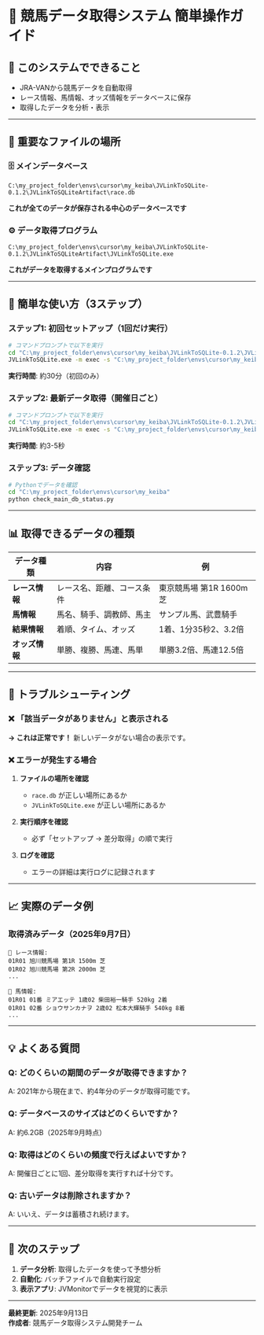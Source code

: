 # 🏇 競馬データ取得システム 簡単操作ガイド

## 🎯 このシステムでできること
- JRA-VANから競馬データを自動取得
- レース情報、馬情報、オッズ情報をデータベースに保存
- 取得したデータを分析・表示

---

## 📁 重要なファイルの場所

### 🗄️ メインデータベース
```
C:\my_project_folder\envs\cursor\my_keiba\JVLinkToSQLite-0.1.2\JVLinkToSQLiteArtifact\race.db
```
**これが全てのデータが保存される中心のデータベースです**

### ⚙️ データ取得プログラム
```
C:\my_project_folder\envs\cursor\my_keiba\JVLinkToSQLite-0.1.2\JVLinkToSQLiteArtifact\JVLinkToSQLite.exe
```
**これがデータを取得するメインプログラムです**

---

## 🚀 簡単な使い方（3ステップ）

### ステップ1: 初回セットアップ（1回だけ実行）
```bash
# コマンドプロンプトで以下を実行
cd "C:\my_project_folder\envs\cursor\my_keiba\JVLinkToSQLite-0.1.2\JVLinkToSQLiteArtifact"
JVLinkToSQLite.exe -m exec -s "C:\my_project_folder\envs\cursor\my_keiba\setup.xml" -d "race.db"
```
**実行時間**: 約30分（初回のみ）

### ステップ2: 最新データ取得（開催日ごと）
```bash
# コマンドプロンプトで以下を実行
cd "C:\my_project_folder\envs\cursor\my_keiba\JVLinkToSQLite-0.1.2\JVLinkToSQLiteArtifact"
JVLinkToSQLite.exe -m exec -s "C:\my_project_folder\envs\cursor\my_keiba\diff.xml" -d "race.db"
```
**実行時間**: 約3-5秒

### ステップ3: データ確認
```bash
# Pythonでデータを確認
cd "C:\my_project_folder\envs\cursor\my_keiba"
python check_main_db_status.py
```

---

## 📊 取得できるデータの種類

| データ種類 | 内容 | 例 |
|------------|------|-----|
| **レース情報** | レース名、距離、コース条件 | 東京競馬場 第1R 1600m 芝 |
| **馬情報** | 馬名、騎手、調教師、馬主 | サンプル馬、武豊騎手 |
| **結果情報** | 着順、タイム、オッズ | 1着、1分35秒2、3.2倍 |
| **オッズ情報** | 単勝、複勝、馬連、馬単 | 単勝3.2倍、馬連12.5倍 |

---

## 🔧 トラブルシューティング

### ❌ 「該当データがありません」と表示される
**→ これは正常です！** 新しいデータがない場合の表示です。

### ❌ エラーが発生する場合
1. **ファイルの場所を確認**
   - `race.db` が正しい場所にあるか
   - `JVLinkToSQLite.exe` が正しい場所にあるか

2. **実行順序を確認**
   - 必ず「セットアップ → 差分取得」の順で実行

3. **ログを確認**
   - エラーの詳細は実行ログに記録されます

---

## 📈 実際のデータ例

### 取得済みデータ（2025年9月7日）
```
🏁 レース情報:
01R01 旭川競馬場 第1R 1500m 芝
01R02 旭川競馬場 第2R 2000m 芝
...

🐎 馬情報:
01R01 01番 ミアエッテ 1歳02 柴田裕一騎手 520kg 2着
01R01 02番 ショウサンカナヲ 2歳02 松本大輝騎手 540kg 8着
...
```

---

## 💡 よくある質問

### Q: どのくらいの期間のデータが取得できますか？
A: 2021年から現在まで、約4年分のデータが取得可能です。

### Q: データベースのサイズはどのくらいですか？
A: 約6.2GB（2025年9月時点）

### Q: 取得はどのくらいの頻度で行えばよいですか？
A: 開催日ごとに1回、差分取得を実行すれば十分です。

### Q: 古いデータは削除されますか？
A: いいえ、データは蓄積され続けます。

---

## 🎯 次のステップ

1. **データ分析**: 取得したデータを使って予想分析
2. **自動化**: バッチファイルで自動実行設定
3. **表示アプリ**: JVMonitorでデータを視覚的に表示

---

**最終更新**: 2025年9月13日  
**作成者**: 競馬データ取得システム開発チーム
